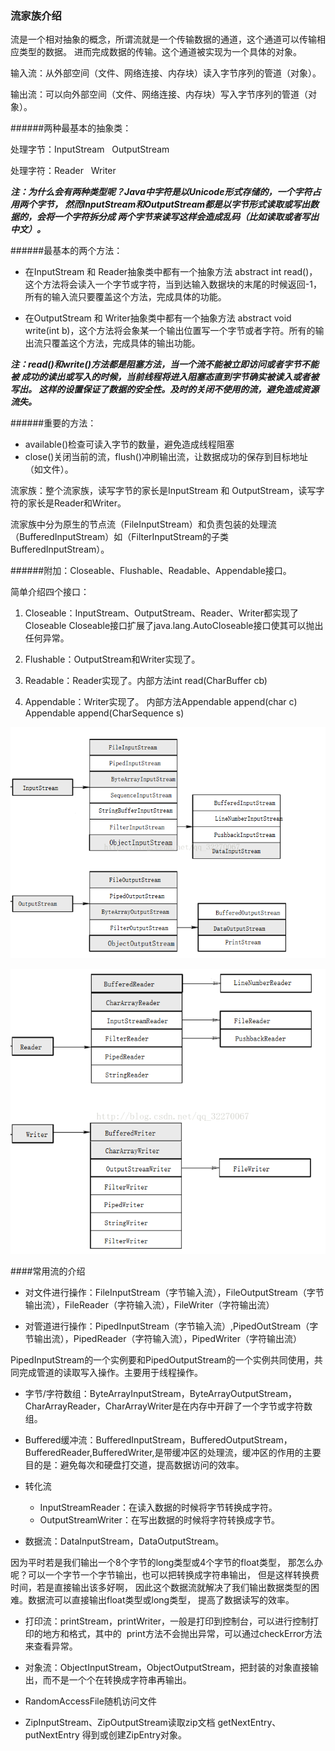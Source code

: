 ### 流家族介绍

流是一个相对抽象的概念，所谓流就是一个传输数据的通道，这个通道可以传输相应类型的数据。
进而完成数据的传输。这个通道被实现为一个具体的对象。

输入流：从外部空间（文件、网络连接、内存块）读入字节序列的管道（对象）。

输出流：可以向外部空间（文件、网络连接、内存块）写入字节序列的管道（对象）。

######两种最基本的抽象类：

处理字节：InputStream   OutputStream

处理字符：Reader   Writer

***注：为什么会有两种类型呢？Java中字符是以Unicode形式存储的，一个字符占用两个字节，
然而InputStream和OutputStream都是以字节形式读取或写出数据的，会将一个字符拆分成
两个字节来读写这样会造成乱码（比如读取或者写出中文）。***

######最基本的两个方法：

- 在InputStream 和 Reader抽象类中都有一个抽象方法 abstract int read()，这个方法将会读入一个字节或字符，当到达输入数据块的末尾的时候返回-1，所有的输入流只要覆盖这个方法，完成具体的功能。

- 在OutputStream 和 Writer抽象类中都有一个抽象方法 abstract void write(int b)，这个方法将会象某一个输出位置写一个字节或者字符。所有的输出流只覆盖这个方法，完成具体的输出功能。

***注：read()和write()方法都是阻塞方法，当一个流不能被立即访问或者字节不能被
成功的读出或写入的时候，当前线程将进入阻塞态直到字节确实被读入或者被写出。
这样的设置保证了数据的安全性。及时的关闭不使用的流，避免造成资源流失。***



######重要的方法：
- available()检查可读入字节的数量，避免造成线程阻塞
- close()关闭当前的流，flush()冲刷输出流，让数据成功的保存到目标地址（如文件）。



流家族：整个流家族，读写字节的家长是InputStream 和 OutputStream，读写字符的家长是Reader和Writer。

流家族中分为原生的节点流（FileInputStream）和负责包装的处理流（BufferedInputStream）如（FilterInputStream的子类BufferedInputStream）。

######附加：Closeable、Flushable、Readable、Appendable接口。

简单介绍四个接口：

1. Closeable：InputStream、OutputStream、Reader、Writer都实现了Closeable
Closeable接口扩展了java.lang.AutoCloseable接口使其可以抛出任何异常。

2. Flushable：OutputStream和Writer实现了。

3. Readable：Reader实现了。内部方法int read(CharBuffer cb)

4. Appendable：Writer实现了。 内部方法Appendable append(char c) Appendable append(CharSequence s)

![输入流与输出流层次结构](1.png)

![Reader和Writer的层次结构](2.png)

####常用流的介绍

- 对文件进行操作：FileInputStream（字节输入流），FileOutputStream（字节输出流），FileReader（字符输入流），FileWriter（字符输出流）



- 对管道进行操作：PipedInputStream（字节输入流）,PipedOutStream（字节输出流），PipedReader（字符输入流），PipedWriter（字符输出流）

PipedInputStream的一个实例要和PipedOutputStream的一个实例共同使用，共同完成管道的读取写入操作。主要用于线程操作。



- 字节/字符数组：ByteArrayInputStream，ByteArrayOutputStream，CharArrayReader，CharArrayWriter是在内存中开辟了一个字节或字符数组。



- Buffered缓冲流：BufferedInputStream，BufferedOutputStream，BufferedReader,BufferedWriter,是带缓冲区的处理流，缓冲区的作用的主要目的是：避免每次和硬盘打交道，提高数据访问的效率。



- 转化流

    - InputStreamReader：在读入数据的时候将字节转换成字符。
    - OutputStreamWriter：在写出数据的时候将字符转换成字节。



- 数据流：DataInputStream，DataOutputStream。

因为平时若是我们输出一个8个字节的long类型或4个字节的float类型，
那怎么办呢？可以一个字节一个字节输出，也可以把转换成字符串输出，
但是这样转换费时间，若是直接输出该多好啊，
因此这个数据流就解决了我们输出数据类型的困难。数据流可以直接输出float类型或long类型，
提高了数据读写的效率。



- 打印流：printStream，printWriter，一般是打印到控制台，可以进行控制打印的地方和格式，其中的  print方法不会抛出异常，可以通过checkError方法来查看异常。



- 对象流：ObjectInputStream，ObjectOutputStream，把封装的对象直接输出，而不是一个个在转换成字符串再输出。


- RandomAccessFile随机访问文件



- ZipInputStream、ZipOutputStream读取zip文档 getNextEntry、putNextEntry 得到或创建ZipEntry对象。

